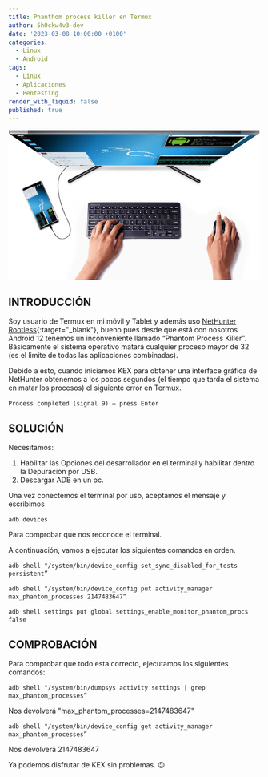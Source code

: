 ```yaml
---
title: Phanthom process killer en Termux
author: 5h0ckw4v3-dev
date: '2023-03-08 10:00:00 +0100'
categories:
  - Linux
  - Android
tags:
  - Linux
  - Aplicaciones
  - Pentesting
render_with_liquid: false
published: true
---
```


![NetHunter](/assets/img/common/nethunter.png)

## INTRODUCCIÓN

Soy usuario de Termux en mi móvil y Tablet y además uso [NetHunter Rootless](https://www.kali.org/docs/nethunter/nethunter-rootless/){:target="_blank"}, bueno pues desde que está con nosotros Android 12 tenemos un inconveniente llamado “Phantom Process Killer”. Básicamente el sistema operativo matará cualquier proceso mayor de 32 (es el limite de todas las aplicaciones combinadas). 

Debido a esto, cuando iniciamos KEX para obtener una interface gráfica de NetHunter obtenemos a los pocos segundos (el tiempo que tarda el sistema en matar los procesos) el siguiente error en Termux.

```plaintext
Process completed (signal 9) – press Enter
```

## SOLUCIÓN

Necesitamos:
1.	Habilitar las Opciones del desarrollador en el terminal y habilitar dentro la Depuración por USB.
2.	Descargar ADB en un pc.

Una vez conectemos el terminal por usb, aceptamos el mensaje y escribimos

```plaintext
adb devices
```
Para comprobar que nos reconoce el terminal.

A continuación, vamos a ejecutar los siguientes comandos en orden.

```plaintext
adb shell "/system/bin/device_config set_sync_disabled_for_tests persistent”
```
```plaintext
adb shell "/system/bin/device_config put activity_manager max_phantom_processes 2147483647”
```
```plaintext
adb shell settings put global settings_enable_monitor_phantom_procs false
```
## COMPROBACIÓN

Para comprobar que todo esta correcto, ejecutamos los siguientes comandos:

```plaintext
adb shell "/system/bin/dumpsys activity settings | grep max_phantom_processes”
```

Nos devolverá "max_phantom_processes=2147483647"

```plaintext
adb shell "/system/bin/device_config get activity_manager max_phantom_processes”
```

Nos devolverá 2147483647

Ya podemos disfrutar de KEX sin problemas. 😉
